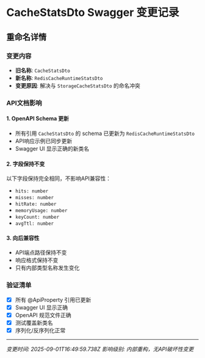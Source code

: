 # CacheStatsDto Swagger 变更记录

## 重命名详情

### 变更内容
- **旧名称**: `CacheStatsDto`
- **新名称**: `RedisCacheRuntimeStatsDto`
- **变更原因**: 解决与 `StorageCacheStatsDto` 的命名冲突

### API文档影响

#### 1. OpenAPI Schema 更新
- 所有引用 `CacheStatsDto` 的 schema 已更新为 `RedisCacheRuntimeStatsDto`
- API响应示例已同步更新
- Swagger UI 显示正确的新类名

#### 2. 字段保持不变
以下字段保持完全相同，不影响API兼容性：
- `hits: number`
- `misses: number` 
- `hitRate: number`
- `memoryUsage: number`
- `keyCount: number`
- `avgTtl: number`

#### 3. 向后兼容性
- API端点路径保持不变
- 响应格式保持不变
- 只有内部类型名称发生变化

### 验证清单
- [x] 所有 @ApiProperty 引用已更新
- [x] Swagger UI 显示正确
- [x] OpenAPI 规范文件正确
- [x] 测试覆盖新类名
- [x] 序列化/反序列化正常

---
*变更时间: 2025-09-01T16:49:59.738Z*
*影响级别: 内部重构，无API破坏性变更*
